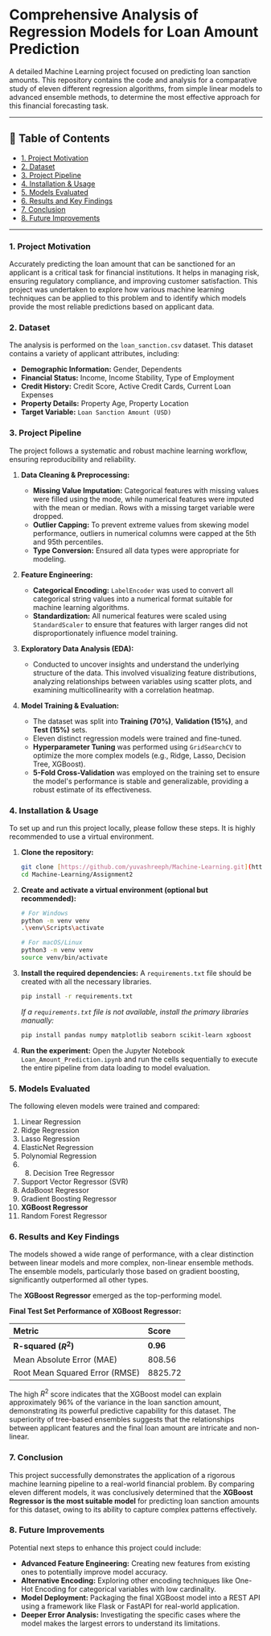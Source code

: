 # Comprehensive Analysis of Regression Models for Loan Amount Prediction


A detailed Machine Learning project focused on predicting loan sanction amounts. This repository contains the code and analysis for a comparative study of eleven different regression algorithms, from simple linear models to advanced ensemble methods, to determine the most effective approach for this financial forecasting task.

---

## 📖 Table of Contents

* [1. Project Motivation](#1-project-motivation)
* [2. Dataset](#2-dataset)
* [3. Project Pipeline](#3-project-pipeline)
* [4. Installation & Usage](#4-installation--usage)
* [5. Models Evaluated](#5-models-evaluated)
* [6. Results and Key Findings](#6-results-and-key-findings)
* [7. Conclusion](#7-conclusion)
* [8. Future Improvements](#8-future-improvements)

---

### 1. Project Motivation

Accurately predicting the loan amount that can be sanctioned for an applicant is a critical task for financial institutions. It helps in managing risk, ensuring regulatory compliance, and improving customer satisfaction. This project was undertaken to explore how various machine learning techniques can be applied to this problem and to identify which models provide the most reliable predictions based on applicant data.

### 2. Dataset

The analysis is performed on the `loan_sanction.csv` dataset. This dataset contains a variety of applicant attributes, including:
* **Demographic Information:** Gender, Dependents
* **Financial Status:** Income, Income Stability, Type of Employment
* **Credit History:** Credit Score, Active Credit Cards, Current Loan Expenses
* **Property Details:** Property Age, Property Location
* **Target Variable:** `Loan Sanction Amount (USD)`

### 3. Project Pipeline

The project follows a systematic and robust machine learning workflow, ensuring reproducibility and reliability.

1.  **Data Cleaning & Preprocessing:**
    * **Missing Value Imputation:** Categorical features with missing values were filled using the mode, while numerical features were imputed with the mean or median. Rows with a missing target variable were dropped.
    * **Outlier Capping:** To prevent extreme values from skewing model performance, outliers in numerical columns were capped at the 5th and 95th percentiles.
    * **Type Conversion:** Ensured all data types were appropriate for modeling.

2.  **Feature Engineering:**
    * **Categorical Encoding:** `LabelEncoder` was used to convert all categorical string values into a numerical format suitable for machine learning algorithms.
    * **Standardization:** All numerical features were scaled using `StandardScaler` to ensure that features with larger ranges did not disproportionately influence model training.

3.  **Exploratory Data Analysis (EDA):**
    * Conducted to uncover insights and understand the underlying structure of the data. This involved visualizing feature distributions, analyzing relationships between variables using scatter plots, and examining multicollinearity with a correlation heatmap.

4.  **Model Training & Evaluation:**
    * The dataset was split into **Training (70%)**, **Validation (15%)**, and **Test (15%)** sets.
    * Eleven distinct regression models were trained and fine-tuned.
    * **Hyperparameter Tuning** was performed using `GridSearchCV` to optimize the more complex models (e.g., Ridge, Lasso, Decision Tree, XGBoost).
    * **5-Fold Cross-Validation** was employed on the training set to ensure the model's performance is stable and generalizable, providing a robust estimate of its effectiveness.

### 4. Installation & Usage

To set up and run this project locally, please follow these steps. It is highly recommended to use a virtual environment.

1.  **Clone the repository:**
    ```bash
    git clone [https://github.com/yuvashreeph/Machine-Learning.git](https://github.com/yuvashreeph/Machine-Learning.git)
    cd Machine-Learning/Assignment2
    ```

2.  **Create and activate a virtual environment (optional but recommended):**
    ```bash
    # For Windows
    python -m venv venv
    .\venv\Scripts\activate

    # For macOS/Linux
    python3 -m venv venv
    source venv/bin/activate
    ```

3.  **Install the required dependencies:**
    A `requirements.txt` file should be created with all the necessary libraries.
    ```bash
    pip install -r requirements.txt
    ```
    *If a `requirements.txt` file is not available, install the primary libraries manually:*
    ```bash
    pip install pandas numpy matplotlib seaborn scikit-learn xgboost
    ```

4.  **Run the experiment:**
    Open the Jupyter Notebook `Loan_Amount_Prediction.ipynb` and run the cells sequentially to execute the entire pipeline from data loading to model evaluation.

### 5. Models Evaluated

The following eleven models were trained and compared:
1.  Linear Regression
2.  Ridge Regression
3.  Lasso Regression
4.  ElasticNet Regression
5.  Polynomial Regression
6.  8.  Decision Tree Regressor
7.  Support Vector Regressor (SVR)
8. AdaBoost Regressor
9. Gradient Boosting Regressor
10. **XGBoost Regressor**
11.  Random Forest Regressor

### 6. Results and Key Findings

The models showed a wide range of performance, with a clear distinction between linear models and more complex, non-linear ensemble methods. The ensemble models, particularly those based on gradient boosting, significantly outperformed all other types.

The **XGBoost Regressor** emerged as the top-performing model.

**Final Test Set Performance of XGBoost Regressor:**

| Metric | Score |
| :--- | :--- |
| **R-squared ($R^2$)** | **0.96** |
| Mean Absolute Error (MAE) | 808.56 |
| Root Mean Squared Error (RMSE) | 8825.72 |

The high $R^2$ score indicates that the XGBoost model can explain approximately 96% of the variance in the loan sanction amount, demonstrating its powerful predictive capability for this dataset. The superiority of tree-based ensembles suggests that the relationships between applicant features and the final loan amount are intricate and non-linear.

### 7. Conclusion

This project successfully demonstrates the application of a rigorous machine learning pipeline to a real-world financial problem. By comparing eleven different models, it was conclusively determined that the **XGBoost Regressor is the most suitable model** for predicting loan sanction amounts for this dataset, owing to its ability to capture complex patterns effectively.

### 8. Future Improvements

Potential next steps to enhance this project could include:
* **Advanced Feature Engineering:** Creating new features from existing ones to potentially improve model accuracy.
* **Alternative Encoding:** Exploring other encoding techniques like One-Hot Encoding for categorical variables with low cardinality.
* **Model Deployment:** Packaging the final XGBoost model into a REST API using a framework like Flask or FastAPI for real-world application.
* **Deeper Error Analysis:** Investigating the specific cases where the model makes the largest errors to understand its limitations.
